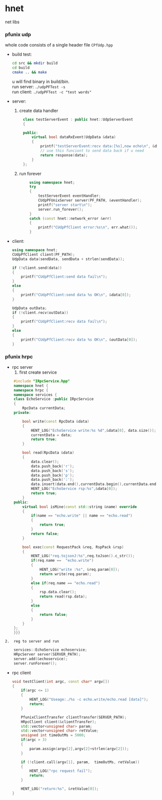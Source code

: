 <!--
 * @Author: 
 * @Date: 2020-12-12 10:48:01
 * @LastEditTime: 2020-12-15 17:32:33
 * @LastEditors: Please set LastEditors
 * @FilePath: /hnet/README.md
 * @Description: 
-->
# hnet
net libs


### pfunix udp

whole code consists of a single header file `CPfUdp.hpp`


- build test:
    ```bash
    cd src && mkdir build
    cd build
    cmake .. && make
    ```
    u will find binary in build/bin.   
        run server: `./udpPFTest -s`  
        run client: `./udpPFTest -c "test words"`  


- server:   
   1.  create data handler
   ``` C++
        class testServerEvent : public hnet::UdpServerEvent
        {

        public:
            virtual bool dataRxEvent(UdpData &data)
            {
                printf("testServerEvent:recv data:[%s],now echo\n", &data[0]);
                // use this funciont to send data back if u need
                return response(data);
            }
        };
    ```

    2. run forever
    ```C++
            using namespace hnet;
            try
            {
                testServerEvent eventHandler;
                CUdpPFUnixServer server(PF_PATH, &eventHandler);
                printf("server start\n");
                server.run_forever();
            }
            catch (const hnet::network_error &err)
            {
                printf("CUdpPfClient error:%s\n", err.what());
            }
    ```
- client:

    ``` C++
    using namespace hnet;
    CUdpPfClient client(PF_PATH);
    UdpData data(sendData, sendData + strlen(sendData));

    if (!client.send(data))
    {
        printf("CUdpPfClient:send data fail\n");
    }
    else
    {
        printf("CUdpPfClient:send data %s OK\n", &data[0]);
    }

    UdpData outData;
    if (!client.recv(outData))
    {
        printf("CUdpPfClient:recv data fail\n");
    }
    else
    {
        printf("CUdpPfClient:recv data %s OK\n", &outData[0]);
    }
    ```


### pfunix hrpc

- rpc server  
    1. first create service
```C++
    #include "IRpcService.hpp"
    namespace hnet {
    namespace hrpc {
    namespace services {
    class EchoService :public IRpcService
    {
        RpcData currentData;
    private:

        bool write(const RpcData &data)
        {
            HENT_LOG("EchoService write:%s %d",&data[0], data.size());
            currentData = data;
            return true;
        }

        bool read(RpcData &data)
        {
            data.clear();
            data.push_back('r');
            data.push_back('s');
            data.push_back('p');
            data.push_back(':');
            data.insert(data.end(),currentData.begin(),currentData.end());
            HENT_LOG("EchoService rsp:%s",&data[0]);
            return true;
        }
    public:
        virtual bool isMine(const std::string &name) override
        {
            if(name == "echo.write" || name == "echo.read")
            {
                return true;
            }
            return false;
        }

        bool exec(const RequestPack &req, RspPack &rsp)
        {
            HENT_LOG("req.tojsonJ:%s",req.toJson().c_str());
            if(req.name ==  "echo.write")
            {
                HENT_LOG("write :%s", &req.param[0]);
                return write(req.param);
            }
            else if(req.name == "echo.read")
            {
                rsp.data.clear();
                return read(rsp.data);
            }
            else
            {
                return false;
            }
        }
    };
    }}}   

```
    2.  reg to server and run  

```C++
    services::EchoService echoservice;
    HRpcServer server(SERVER_PATH);
    server.add(&echoservice);
    server.runForever();
```

- rpc client

    ```C++
    void testClient(int argc, const char* argv[])
    {
        if(argc <= 1)
        {
            HENT_LOG("Useage:./%s -c echo.write/echo.read [data]");
            return;
        }

        PfunixClientTransfer clientTransfer(SERVER_PATH);
        HRpcClient client(&clientTransfer);
        std::vector<unsigned char> param;
        std::vector<unsigned char> retValue;
        unsigned int timeOutMs = 5000;
        if(argc > 3)
        {
            param.assign(argv[2],argv[2]+strlen(argv[2]));
        }

        if (!client.call(argv[1], param,  timeOutMs, retValue))
        {
            HENT_LOG("rpc request fail");
            return;
        }

        HENT_LOG("return:%s", &retValue[0]);
    }
```